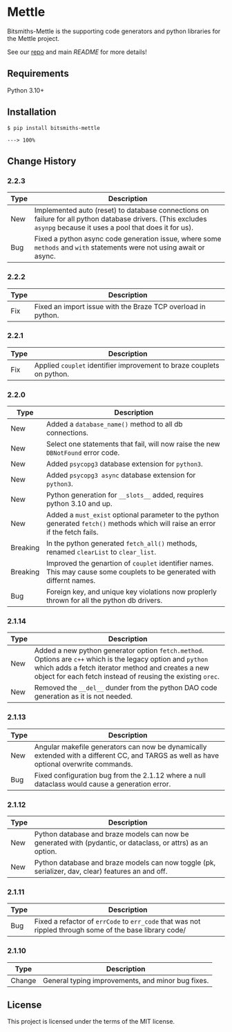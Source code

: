 # Mettle #

Bitsmiths-Mettle is the supporting code generators and python libraries for the Mettle project.

See our <a href="https://bitbucket.org/bitsmiths_za/mettle.git">repo</a> and main *README* for more details!


## Requirements ##

Python 3.10+


## Installation ##

```console
$ pip install bitsmiths-mettle

---> 100%
```

## Change History ##

### 2.2.3 ###

| Type   | Description |
| ------ | ----------- |
| New | Implemented auto (reset) to database connections on failure for all python database drivers. (This excludes `asynpg` because it uses a pool that does it for us). |
| Bug | Fixed a python async code generation issue, where some `methods` and `with` statements were not using await or async.   |


### 2.2.2 ###

| Type   | Description |
| ------ | ----------- |
| Fix | Fixed an import issue with the Braze TCP overload in python. |

### 2.2.1 ###

| Type   | Description |
| ------ | ----------- |
| Fix | Applied `couplet` identifier improvement to braze couplets on python. |

### 2.2.0 ###

| Type   | Description |
| ------ | ----------- |
| New    | Added a `database_name()` method to all db connections. |
| New    | Select one statements that fail, will now raise the new `DBNotFound` error code. |
| New    | Added `psycopg3` database extension for `python3`. |
| New    | Added `psycopg3 async` database extension for `python3`. |
| New    | Python generation for `__slots__` added, requires python 3.10 and up. |
| New    | Added a `must_exist` optional parameter to the python generated `fetch()` methods which will raise an error if the fetch fails. |
| Breaking | In the python generated `fetch_all()` methods, renamed `clearList` to `clear_list`. |
| Breaking | Improved the genartion of `couplet` identifier names. This may cause some couplets to be generated with differnt names. |
| Bug    | Foreign key, and unique key violations now proplerly thrown for all the python db drivers. |

### 2.1.14 ###

| Type   | Description |
| ------ | ----------- |
| New    | Added a new python generator option `fetch.method`. Options are `c++` which is the legacy option and `python` which adds a fetch iterator method and creates a new object for each fetch instead of reusing the existing `orec`. |
| New    | Removed the `__del__` dunder from the python DAO code generation as it is not needed. |

### 2.1.13 ###

| Type   | Description |
| ------ | ----------- |
| New    | Angular makefile generators can now be dynamically extended with a different CC, and TARGS as well as have optional overwrite commands. |
| Bug    | Fixed configuration bug from the 2.1.12 where a null dataclass would cause a generation error. |

### 2.1.12 ###

| Type   | Description |
| ------ | ----------- |
| New    | Python database and braze models can now be generated with (pydantic, or dataclass, or attrs) as an option. |
| New    | Python database and braze models can now toggle (pk, serializer, dav, clear) features an and off. |

### 2.1.11 ###

| Type   | Description |
| ----   | ----------- |
| Bug    | Fixed a refactor of `errCode` to `err_code` that was not rippled through some of the base library code/ |


### 2.1.10 ###

| Type   | Description |
| ----   | ----------- |
| Change | General typing improvements, and minor bug fixes. |



## License ##

This project is licensed under the terms of the MIT license.
